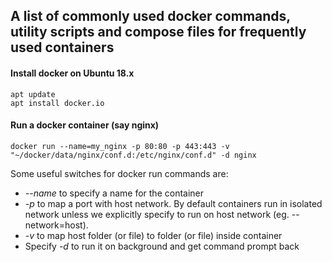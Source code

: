 ## A list of commonly used docker commands, utility scripts and compose files for frequently used containers

#### Install docker on Ubuntu 18.x
```
apt update
apt install docker.io
```

#### Run a docker container (say nginx)

```
docker run --name=my_nginx -p 80:80 -p 443:443 -v "~/docker/data/nginx/conf.d:/etc/nginx/conf.d" -d nginx
```

Some useful switches for docker run commands are: 
* *--name* to specify a name for the container
* *-p* to map a port with host network. By default containers run in isolated network unless we explicitly specify to run on host network (eg. --network=host). 
* *-v* to map host folder (or file) to folder (or file) inside container
* Specify *-d* to run it on background and get command prompt back